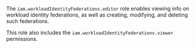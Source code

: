 The `iam.workloadIdentityFederations.editor` role enables viewing info on workload identity federations, as well as creating, modifying, and deleting such federations.

This role also includes the `iam.workloadIdentityFederations.viewer` permissions.
